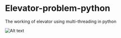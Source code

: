 # Elevator-problem-python
The working of elevator using multi-threading in python

![Alt text](https://github.com/sapanz/Elevator-problem-python/blob/master/Screenshot%20from%202019-11-23%2011-19-35.png)
